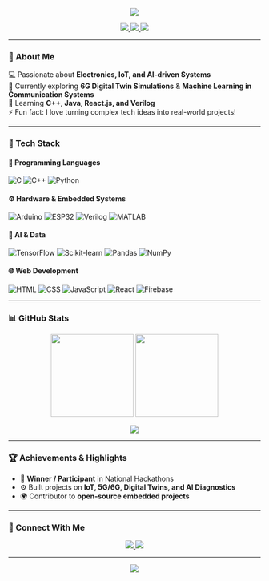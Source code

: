 <!-- Header Image / Banner -->
<p align="center">
  <img src="https://capsule-render.vercel.app/api?type=waving&color=0:0078FF,100:00C9A7&height=200&section=header&text=Hey%20👋%20I'm%20Tharun%20Babu&fontSize=40&fontColor=fff&fontAlignY=35" />
</p>

<!-- Badges Section -->
<p align="center">
  <a href="https://github.com/tharunbabu?tab=followers">
    <img src="https://img.shields.io/github/followers/tharunbabu?label=Followers&logo=github&style=for-the-badge" />
  </a>
  <a href="https://github.com/tharunbabu?tab=repositories">
    <img src="https://img.shields.io/github/stars/tharunbabu?label=Stars&logo=github&style=for-the-badge" />
  </a>
  <img src="https://komarev.com/ghpvc/?username=tharunbabu&label=Profile%20Views&color=0e75b6&style=for-the-badge" />
</p>

---

### 🧠 About Me

💻 Passionate about **Electronics, IoT, and AI-driven Systems**  
🎯 Currently exploring **6G Digital Twin Simulations** & **Machine Learning in Communication Systems**  
🌱 Learning **C++, Java, React.js, and Verilog**  
⚡ Fun fact: I love turning complex tech ideas into real-world projects!  

---

### 🚀 Tech Stack

#### 💾 Programming Languages  
![C](https://img.shields.io/badge/C-00599C?style=for-the-badge&logo=c&logoColor=white)
![C++](https://img.shields.io/badge/C++-00599C?style=for-the-badge&logo=cplusplus&logoColor=white)
![Python](https://img.shields.io/badge/Python-3670A0?style=for-the-badge&logo=python&logoColor=ffdd54)

#### ⚙️ Hardware & Embedded Systems  
![Arduino](https://img.shields.io/badge/Arduino-00979D?style=for-the-badge&logo=arduino&logoColor=white)
![ESP32](https://img.shields.io/badge/ESP32-000000?style=for-the-badge&logo=espressif&logoColor=white)
![Verilog](https://img.shields.io/badge/Verilog-FF6F00?style=for-the-badge&logo=verilog&logoColor=white)
![MATLAB](https://img.shields.io/badge/MATLAB-0076A8?style=for-the-badge&logo=mathworks&logoColor=white)

#### 🧠 AI & Data  
![TensorFlow](https://img.shields.io/badge/TensorFlow-FF6F00?style=for-the-badge&logo=tensorflow&logoColor=white)
![Scikit-learn](https://img.shields.io/badge/Scikit--learn-F7931E?style=for-the-badge&logo=scikit-learn&logoColor=white)
![Pandas](https://img.shields.io/badge/Pandas-150458?style=for-the-badge&logo=pandas&logoColor=white)
![NumPy](https://img.shields.io/badge/NumPy-013243?style=for-the-badge&logo=numpy&logoColor=white)

#### 🌐 Web Development  
![HTML](https://img.shields.io/badge/HTML5-E34F26?style=for-the-badge&logo=html5&logoColor=white)
![CSS](https://img.shields.io/badge/CSS3-1572B6?style=for-the-badge&logo=css3&logoColor=white)
![JavaScript](https://img.shields.io/badge/JavaScript-323330?style=for-the-badge&logo=javascript&logoColor=F7DF1E)
![React](https://img.shields.io/badge/React-20232A?style=for-the-badge&logo=react&logoColor=61DAFB)
![Firebase](https://img.shields.io/badge/Firebase-ffca28?style=for-the-badge&logo=firebase&logoColor=black)

---

### 📊 GitHub Stats

<p align="center">
  <img src="https://github-readme-stats.vercel.app/api?username=tharunbabu&show_icons=true&theme=tokyonight&hide_border=true" height="165" />
  <img src="https://github-readme-streak-stats.herokuapp.com/?user=tharunbabu&theme=tokyonight&hide_border=true" height="165" />
</p>

<p align="center">
  <img src="https://github-readme-stats.vercel.app/api/top-langs/?username=tharunbabu&layout=compact&theme=tokyonight&hide_border=true" />
</p>

---

### 🏆 Achievements & Highlights

- 🥇 **Winner / Participant** in National Hackathons  
- ⚙️ Built projects on **IoT, 5G/6G, Digital Twins, and AI Diagnostics**  
- 🌍 Contributor to **open-source embedded projects**

---

### 💬 Connect With Me

<p align="center">
  <a href="mailto:tharunbabu.c.l@gmail.com">
    <img src="https://img.shields.io/badge/Email-D14836?style=for-the-badge&logo=gmail&logoColor=white" />
  </a>
  <a href="https://www.linkedin.com/in/tharun-babu-c-9ba7a7270">
    <img src="https://img.shields.io/badge/LinkedIn-0077B5?style=for-the-badge&logo=linkedin&logoColor=white" />
  </a>
  
</p>

---

<p align="center">
  <img src="https://capsule-render.vercel.app/api?type=waving&color=0:00C9A7,100:0078FF&height=120&section=footer" />
</p>
